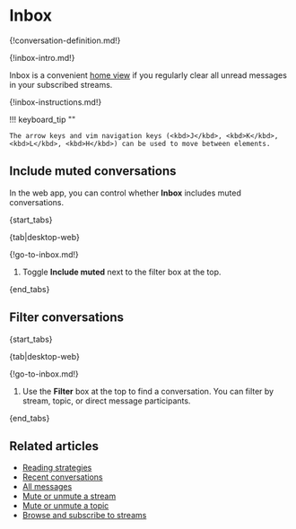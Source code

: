 # Inbox

{!conversation-definition.md!}

{!inbox-intro.md!}

Inbox is a convenient [home view](/help/configure-home-view) if you
regularly clear all unread messages in your subscribed streams.

{!inbox-instructions.md!}

!!! keyboard_tip ""

    The arrow keys and vim navigation keys (<kbd>J</kbd>, <kbd>K</kbd>,
    <kbd>L</kbd>, <kbd>H</kbd>) can be used to move between elements.

## Include muted conversations

In the web app, you can control whether **Inbox** includes muted
conversations.

{start_tabs}

{tab|desktop-web}

{!go-to-inbox.md!}

1. Toggle **Include muted** next to the filter box at the top.

{end_tabs}

## Filter conversations

{start_tabs}

{tab|desktop-web}

{!go-to-inbox.md!}

1. Use the **Filter** box at the top to find a conversation.
   You can filter by stream, topic, or direct message participants.

{end_tabs}


## Related articles

* [Reading strategies](/help/reading-strategies)
* [Recent conversations](/help/recent-conversations)
* [All messages](/help/all-messages)
* [Mute or unmute a stream](/help/mute-a-stream)
* [Mute or unmute a topic](/help/mute-a-topic)
* [Browse and subscribe to streams](/help/browse-and-subscribe-to-streams)
